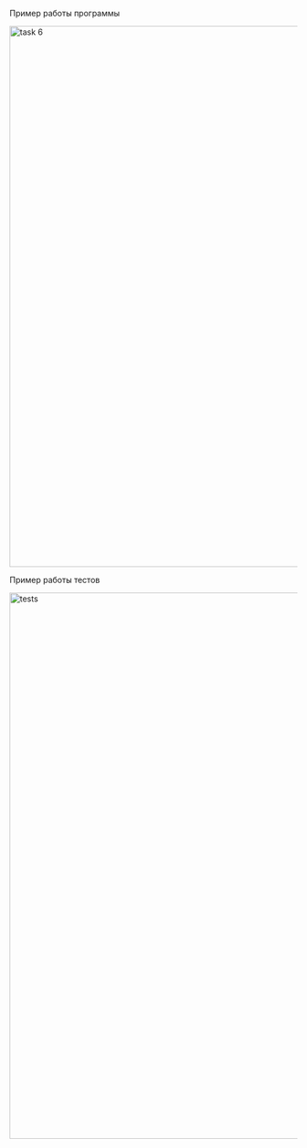 Пример работы программы

<img width="947" alt="task 6" src="https://user-images.githubusercontent.com/71376506/100064560-bc31d100-2e43-11eb-9971-a49b7d7ef7da.png">

Пример работы тестов

<img width="956" alt="tests" src="https://user-images.githubusercontent.com/71376506/100064572-c05dee80-2e43-11eb-80ad-bb2ba3bda71d.png">
